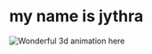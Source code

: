 # my name is jythra
![Wonderful 3d animation here](https://github.com/jythra19/super-telegram/assets/145373418/107dbe1d-a55e-4a62-838a-fa6397ac0c50)


